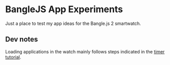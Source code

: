 BangleJS App Experiments
===

Just a place to test my app ideas for the Bangle.js 2 smartwatch.


## Dev notes

Loading applications in the watch mainly follows steps indicated in the [timer
tutorial](https://www.espruino.com/Bangle.js+First+App).

